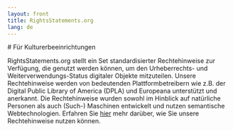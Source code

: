 ```yaml
---
layout: front
title: RightsStatements.org
lang: de
---
```


<div class="box">
# Für Kulturerbeeinrichtungen

RightsStatements.org stellt ein Set standardisierter Rechtehinweise zur Verfügung, die genutzt werden können, um den Urheberrechts- und Weiterverwendungs-Status digitaler Objekte mitzuteilen. Unsere Rechtehinweise werden von bedeutenden Plattformbetreibern wie z.B. der Digital Public Library of America (DPLA) und Europeana unterstützt und anerkannt. Die Rechtehinweise wurden sowohl im Hinblick auf natürliche Personen als auch (Such-) Maschinen entwickelt und nutzen semantische Webtechnologien. Erfahren Sie  [hier](/en/documentation#use-by-cultural-heritage-institutions) mehr darüber, wie Sie unsere Rechtehinweise nutzen können.
</div>
